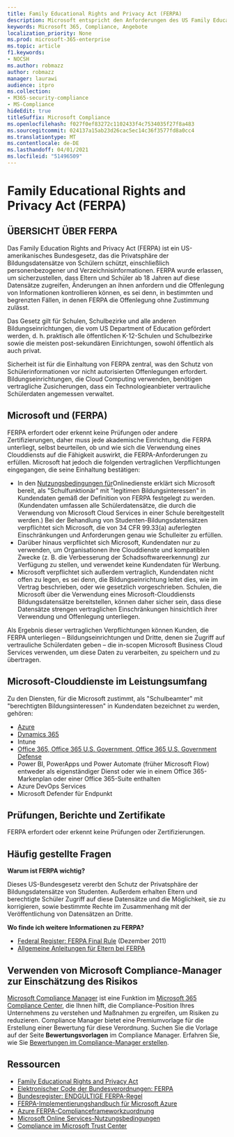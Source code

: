 ```yaml
---
title: Family Educational Rights and Privacy Act (FERPA)
description: Microsoft entspricht den Anforderungen des US Family Educational Rights and Privacy Act.
keywords: Microsoft 365, Compliance, Angebote
localization_priority: None
ms.prod: microsoft-365-enterprise
ms.topic: article
f1.keywords:
- NOCSH
ms.author: robmazz
author: robmazz
manager: laurawi
audience: itpro
ms.collection:
- M365-security-compliance
- MS-Compliance
hideEdit: true
titleSuffix: Microsoft Compliance
ms.openlocfilehash: f027f0ef83272c1102433f4c7534035f27f8a483
ms.sourcegitcommit: 024137a15ab23d26cac5ec14c36f3577fd8a0cc4
ms.translationtype: MT
ms.contentlocale: de-DE
ms.lasthandoff: 04/01/2021
ms.locfileid: "51496509"
---
```

# <a name="family-educational-rights-and-privacy-act-ferpa"></a>Family Educational Rights and Privacy Act (FERPA)

## <a name="ferpa-overview"></a>ÜBERSICHT ÜBER FERPA

Das Family Education Rights and Privacy Act (FERPA) ist ein US-amerikanisches Bundesgesetz, das die Privatsphäre der Bildungsdatensätze von Schülern schützt, einschließlich personenbezogener und Verzeichnisinformationen. FERPA wurde erlassen, um sicherzustellen, dass Eltern und Schüler ab 18 Jahren auf diese Datensätze zugreifen, Änderungen an ihnen anfordern und die Offenlegung von Informationen kontrollieren können, es sei denn, in bestimmten und begrenzten Fällen, in denen FERPA die Offenlegung ohne Zustimmung zulässt.

Das Gesetz gilt für Schulen, Schulbezirke und alle anderen Bildungseinrichtungen, die vom US Department of Education gefördert werden, d. h. praktisch alle öffentlichen K-12-Schulen und Schulbezirke sowie die meisten post-sekundären Einrichtungen, sowohl öffentlich als auch privat.

Sicherheit ist für die Einhaltung von FERPA zentral, was den Schutz von Schülerinformationen vor nicht autorisierten Offenlegungen erfordert. Bildungseinrichtungen, die Cloud Computing verwenden, benötigen vertragliche Zusicherungen, dass ein Technologieanbieter vertrauliche Schülerdaten angemessen verwaltet.

## <a name="microsoft-and-ferpa"></a>Microsoft und (FERPA)

FERPA erfordert oder erkennt keine Prüfungen oder andere Zertifizierungen, daher muss jede akademische Einrichtung, die FERPA unterliegt, selbst beurteilen, ob und wie sich die Verwendung eines Clouddiensts auf die Fähigkeit auswirkt, die FERPA-Anforderungen zu erfüllen. Microsoft hat jedoch die folgenden vertraglichen Verpflichtungen eingegangen, die seine Einhaltung bestätigen:

- In den [Nutzungsbedingungen für](https://aka.ms/Online-Services-Terms)Onlinedienste erklärt sich Microsoft bereit, als "Schulfunktionär" mit "legitimen Bildungsinteressen" in Kundendaten gemäß der Definition von FERPA festgelegt zu werden. (Kundendaten umfassen alle Schülerdatensätze, die durch die Verwendung von Microsoft Cloud Services in einer Schule bereitgestellt werden.) Bei der Behandlung von Studenten-Bildungsdatensätzen verpflichtet sich Microsoft, die von 34 CFR 99.33(a) auferlegten Einschränkungen und Anforderungen genau wie Schulleiter zu erfüllen.
- Darüber hinaus verpflichtet sich Microsoft, Kundendaten nur zu verwenden, um Organisationen ihre Clouddienste und kompatiblen Zwecke (z. B. die Verbesserung der Schadsoftwareerkennung) zur Verfügung zu stellen, und verwendet keine Kundendaten für Werbung.
- Microsoft verpflichtet sich außerdem vertraglich, Kundendaten nicht offen zu legen, es sei denn, die Bildungseinrichtung leitet dies, wie im Vertrag beschrieben, oder wie gesetzlich vorgeschrieben. Schulen, die Microsoft über die Verwendung eines Microsoft-Clouddiensts Bildungsdatensätze bereitstellen, können daher sicher sein, dass diese Datensätze strengen vertraglichen Einschränkungen hinsichtlich ihrer Verwendung und Offenlegung unterliegen.

Als Ergebnis dieser vertraglichen Verpflichtungen können Kunden, die FERPA unterliegen – Bildungseinrichtungen und Dritte, denen sie Zugriff auf vertrauliche Schülerdaten geben – die in-scopen Microsoft Business Cloud Services verwenden, um diese Daten zu verarbeiten, zu speichern und zu übertragen.

## <a name="microsoft-in-scope-cloud-services"></a>Microsoft-Clouddienste im Leistungsumfang

Zu den Diensten, für die Microsoft zustimmt, als "Schulbeamter" mit "berechtigten Bildungsinteressen" in Kundendaten bezeichnet zu werden, gehören:

- [Azure](https://aka.ms/AzureCompliance)
- [Dynamics 365](https://aka.ms/d365-compliance-list)
- Intune
- [Office 365, Office 365 U.S. Government, Office 365 U.S. Government Defense](https://go.microsoft.com/fwlink/p/?LinkID=2077751)
- Power BI, PowerApps und Power Automate (früher Microsoft Flow) entweder als eigenständiger Dienst oder wie in einem Office 365-Markenplan oder einer Office 365-Suite enthalten
- Azure DevOps Services
- Microsoft Defender für Endpunkt

## <a name="audits-reports-and-certificates"></a>Prüfungen, Berichte und Zertifikate

FERPA erfordert oder erkennt keine Prüfungen oder Zertifizierungen.

## <a name="frequently-asked-questions"></a>Häufig gestellte Fragen

**Warum ist FERPA wichtig?**

Dieses US-Bundesgesetz vererbt den Schutz der Privatsphäre der Bildungsdatensätze von Studenten. Außerdem erhalten Eltern und berechtigte Schüler Zugriff auf diese Datensätze und die Möglichkeit, sie zu korrigieren, sowie bestimmte Rechte im Zusammenhang mit der Veröffentlichung von Datensätzen an Dritte.

**Wo finde ich weitere Informationen zu FERPA?**

- [Federal Register: FERPA Final Rule](https://aka.ms/ferpa-reg) (Dezember 2011)
- [Allgemeine Anleitungen für Eltern bei FERPA](https://www2.ed.gov/policy/gen/guid/fpco/ferpa/parents.html)

## <a name="use-microsoft-compliance-manager-to-assess-your-risk"></a>Verwenden von Microsoft Compliance-Manager zur Einschätzung des Risikos

[Microsoft Compliance Manager](/microsoft-365/compliance/compliance-manager) ist eine Funktion im [Microsoft 365 Compliance Center](/microsoft-365/compliance/microsoft-365-compliance-center), die Ihnen hilft, die Compliance-Position Ihres Unternehmens zu verstehen und Maßnahmen zu ergreifen, um Risiken zu reduzieren. Compliance Manager bietet eine Premiumvorlage für die Erstellung einer Bewertung für diese Verordnung. Suchen Sie die Vorlage auf der Seite **Bewertungsvorlagen** im Compliance Manager. Erfahren Sie, wie Sie [Bewertungen im Compliance-Manager erstellen](/microsoft-365/compliance/compliance-manager-assessments).

## <a name="resources"></a>Ressourcen

- [Family Educational Rights and Privacy Act](https://www.ed.gov/policy/gen/guid/fpco/ferpa/index.html)
- [Elektronischer Code der Bundesverordnungen: FERPA](https://aka.ms/FERPA-GPO)
- [Bundesregister: ENDGÜLTIGE FERPA-Regel](https://aka.ms/ferpa-reg)
- [FERPA-Implementierungshandbuch für Microsoft Azure](https://aka.ms/azureferpa)
- [Azure FERPA-Complianceframeworkzuordnung](https://aka.ms/AzureFERPAMapping)
- [Microsoft Online Services-Nutzungsbedingungen](https://aka.ms/Online-Services-Terms)
- [Compliance im Microsoft Trust Center](https://www.microsoft.com/trust-center/compliance/compliance-overview)
